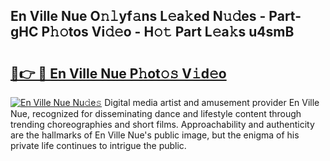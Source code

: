 ## En Ville Nue O𝚗𝚕yf𝚊ns L𝚎a𝚔ed N𝚞𝚍es - Part-gHC P𝚑𝚘tos Vi𝚍𝚎o - H𝚘𝚝 Part L𝚎a𝚔s u4smB

# <h2><a href="http://kf4skr.oniu.top/?m=En+Ville+Nue">🔗👉 🔴 En Ville Nue P𝚑ot𝚘𝚜 V𝚒d𝚎o</a></h2>

[![En Ville Nue Nu𝚍e𝚜](https://i.imgur.com/0qMVB7G.gif)](http://kf4skr.oniu.top/?m=En+Ville+Nue)
Digital media artist and amusement provider En Ville Nue, recognized for disseminating dance and lifestyle content through trending choreographies and short films. Approachability and authenticity are the hallmarks of En Ville Nue's public image, but the enigma of his private life continues to intrigue the public.  
